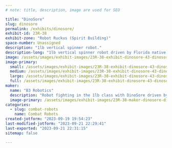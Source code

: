 ```yaml
---
# note: title, description, image are used for SEO

title: "DinoSore"
slug: dinosore
permalink: /exhibits/dinosore/
exhibit-id: 23R-38
exhibit-zone: "Robot Ruckus (Spirit Building)"
space-number: Unassigned
description: "1lb vertical spinner robot."
description-long: "1lb vertical spinner robot driven by Florida native Bradley Blanton who moved to Cleveland over two years ago but comes back down for Maker Faire every year to see his friends in the combat robotics community."
image: /assets/images/exhibit-images/23R-38-exhibit-dinosore-43-dinosore-7532-large.jpg
image-primary: 
  small: /assets/images/exhibit-images/23R-38-exhibit-dinosore-43-dinosore-7532-small.jpg
  medium: /assets/images/exhibit-images/23R-38-exhibit-dinosore-43-dinosore-7532-medium.jpg
  large: /assets/images/exhibit-images/23R-38-exhibit-dinosore-43-dinosore-7532-large.jpg
  full: /assets/images/exhibit-images/23R-38-exhibit-dinosore-43-dinosore-7532-full.jpg
maker: 
  name: "B3 Robotics"
  description: "Robot fighting in the 1lb class with DinoSore driven by Bradley Blanton (age 10)"
  image-primary: /assets/images/exhibit-images/23R-38-maker-dinosore-dinosore-medium.jpg
categories: 
  - slug: combat-robots
    name: Combat Robots
created-jotform: "2023-09-19 19:54:23"
last-modified-jotform: "2023-09-21 22:29:41"
last-exported: "2023-09-21 22:31:15"
sitemap: false

---
```

